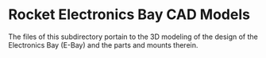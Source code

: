 # Rocket Electronics Bay CAD Models
The files of this subdirectory portain to the 3D modeling of the design of the Electronics Bay (E-Bay) and the parts and mounts therein.
